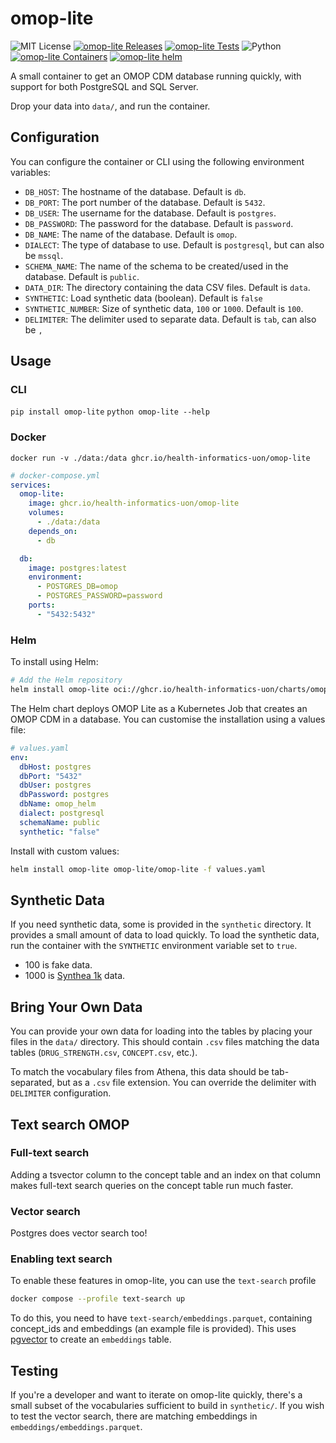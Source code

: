# omop-lite

![MIT License][license-badge]
[![omop-lite Releases][omop-lite-releases-badge]][omop-lite-releases]
[![omop-lite Tests][omop-lite-tests-badge]][omop-lite-tests]
![Python][python-badge]
[![omop-lite Containers][docker-badge]][omop-lite-containers]
[![omop-lite helm][helm-badge]][omop-lite-containers]

A small container to get an OMOP CDM database running quickly, with support for both PostgreSQL and SQL Server.

Drop your data into `data/`, and run the container.

## Configuration

You can configure the container or CLI using the following environment variables:

- `DB_HOST`: The hostname of the database. Default is `db`.
- `DB_PORT`: The port number of the database. Default is `5432`.
- `DB_USER`: The username for the database. Default is `postgres`.
- `DB_PASSWORD`: The password for the database. Default is `password`.
- `DB_NAME`: The name of the database. Default is `omop`.
- `DIALECT`: The type of database to use. Default is `postgresql`, but can also be `mssql`.
- `SCHEMA_NAME`: The name of the schema to be created/used in the database. Default is `public`.
- `DATA_DIR`: The directory containing the data CSV files. Default is `data`.
- `SYNTHETIC`: Load synthetic data (boolean). Default is `false`
- `SYNTHETIC_NUMBER`: Size of synthetic data, `100` or `1000`. Default is `100`.
- `DELIMITER`: The delimiter used to separate data. Default is `tab`, can also be `,`

## Usage

### CLI

`pip install omop-lite`
`python omop-lite --help`

### Docker

`docker run -v ./data:/data ghcr.io/health-informatics-uon/omop-lite`

```yaml
# docker-compose.yml
services:
  omop-lite:
    image: ghcr.io/health-informatics-uon/omop-lite
    volumes:
      - ./data:/data
    depends_on:
      - db

  db:
    image: postgres:latest
    environment:
      - POSTGRES_DB=omop
      - POSTGRES_PASSWORD=password
    ports:
      - "5432:5432"
```

### Helm

To install using Helm:

```bash
# Add the Helm repository
helm install omop-lite oci://ghcr.io/health-informatics-uon/charts/omop-lite --version 0.2.2
```

The Helm chart deploys OMOP Lite as a Kubernetes Job that creates an OMOP CDM in a database. You can customise the installation using a values file:

```yaml
# values.yaml
env:
  dbHost: postgres
  dbPort: "5432"
  dbUser: postgres
  dbPassword: postgres
  dbName: omop_helm
  dialect: postgresql
  schemaName: public
  synthetic: "false" 
```

Install with custom values:

```bash
helm install omop-lite omop-lite/omop-lite -f values.yaml
```

## Synthetic Data

If you need synthetic data, some is provided in the `synthetic` directory. It provides a small amount of data to load quickly.
To load the synthetic data, run the container with the `SYNTHETIC` environment variable set to `true`.

- 100 is fake data.
- 1000 is [Synthea 1k](https://registry.opendata.aws/synthea-omop/) data.

## Bring Your Own Data

You can provide your own data for loading into the tables by placing your files in the `data/` directory. This should contain `.csv` files matching the data tables (`DRUG_STRENGTH.csv`, `CONCEPT.csv`, etc.).

To match the vocabulary files from Athena, this data should be tab-separated, but as a `.csv` file extension.
You can override the delimiter with `DELIMITER` configuration.

## Text search OMOP

### Full-text search

Adding a tsvector column to the concept table and an index on that column makes full-text search queries on the concept table run much faster.

### Vector search

Postgres does vector search too!

### Enabling text search
To enable these features in omop-lite, you can use the `text-search` profile

```bash
docker compose --profile text-search up
```

To do this, you need to have `text-search/embeddings.parquet`, containing concept_ids and embeddings (an example file is provided).
This uses [pgvector](https://github.com/pgvector/pgvector) to create an `embeddings` table.

## Testing

If you're a developer and want to iterate on omop-lite quickly, there's a small subset of the vocabularies sufficient to build in `synthetic/`.
If you wish to test the vector search, there are matching embeddings in `embeddings/embeddings.parquet`.

[omop-lite-containers]: https://github.com/orgs/Health-Informatics-UoN/packages?repo_name=omop-lite
[omop-lite-releases]: https://github.com/Health-Informatics-UoN/omop-lite/releases
[omop-lite-tests]: https://github.com/Health-Informatics-UoN/omop-lite/actions/workflows/check.test.python.yml
[omop-lite-releases-badge]: https://img.shields.io/github/v/tag/Health-Informatics-UoN/omop-lite
[omop-lite-tests-badge]: https://github.com/Health-Informatics-UoN/omop-lite/actions/workflows/check.test.python.yml/badge.svg

[license-badge]: https://img.shields.io/github/license/health-informatics-uon/omop-lite.svg
[python-badge]: https://img.shields.io/badge/Python-3776AB?style=flat-square&logo=python&logoColor=white
[docker-badge]: https://img.shields.io/badge/docker-%230db7ed.svg?style=flat-square&logo=docker&logoColor=white
[helm-badge]: https://img.shields.io/badge/Helm-0F1689?logo=helm&logoColor=fff&style=flat-square
